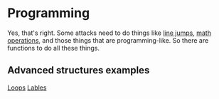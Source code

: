 # Programming
Yes, that's right.
Some attacks need to do things like [line jumps](Jumps.md), [math operations](Math.md), and those things that are programming-like. So there are functions to do all these things.

## Advanced structures examples ##
[Loops](Examples/Loops.csv)
[Lables](Examples/Lables.csv)

<!-- TODO: Add more advanced structures (if they're available) -->

